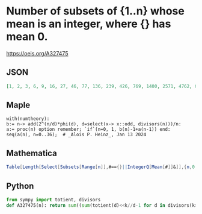 # Number of subsets of \{1\.\.n\} whose mean is an integer, where \{\} has mean 0\.
https://oeis.org/A327475
## JSON
```JSON
[1, 2, 3, 6, 9, 16, 27, 46, 77, 136, 239, 426, 769, 1400, 2571, 4762, 8857, 16568, 31139, 58734, 111165, 211044, 401695, 766418, 1465489, 2807672, 5388783, 10359850, 19946833, 38459624, 74251095, 143524762, 277742489, 538043664, 1043333935, 2025040766, 3933915349]
```
## Maple
```Maple
with(numtheory):
b:= n-> add(2^(n/d)*phi(d), d=select(x-> x::odd, divisors(n)))/n:
a:= proc(n) option remember; `if`(n=0, 1, b(n)-1+a(n-1)) end:
seq(a(n), n=0..36);  # _Alois P. Heinz_, Jan 13 2024
```
## Mathematica
```Mathematica
Table[Length[Select[Subsets[Range[n]],#=={}||IntegerQ[Mean[#]]&]],{n,0,10}]
```
## Python
```Python
from sympy import totient, divisors
def A327475(n): return sum((sum(totient(d)<<k//d-1 for d in divisors(k>>(~k&k-1).bit_length(),generator=True))<<1)//k for k in range(1,n+1))-n+1 # _Chai Wah Wu_, Feb 22 2023
```
